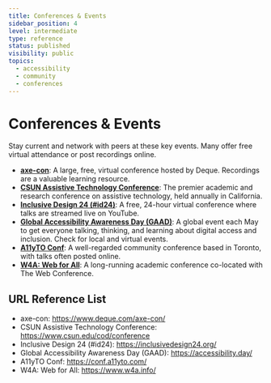 ```yaml
---
title: Conferences & Events
sidebar_position: 4
level: intermediate
type: reference
status: published
visibility: public
topics:
  - accessibility
  - community
  - conferences
---
```


# Conferences & Events

Stay current and network with peers at these key events. Many offer free virtual attendance or post recordings online.

- **[axe-con](https://www.deque.com/axe-con/)**: A large, free, virtual conference hosted by Deque. Recordings are a valuable learning resource.
- **[CSUN Assistive Technology Conference](https://www.csun.edu/cod/conference)**: The premier academic and research conference on assistive technology, held annually in California.
- **[Inclusive Design 24 (#id24)](https://inclusivedesign24.org/)**: A free, 24-hour virtual conference where talks are streamed live on YouTube.
- **[Global Accessibility Awareness Day (GAAD)](https://accessibility.day/)**: A global event each May to get everyone talking, thinking, and learning about digital access and inclusion. Check for local and virtual events.
- **[A11yTO Conf](https://conf.a11yto.com/)**: A well-regarded community conference based in Toronto, with talks often posted online.
- **[W4A: Web for All](https://www.w4a.info/)**: A long-running academic conference co-located with The Web Conference.

## URL Reference List
- axe-con: https://www.deque.com/axe-con/
- CSUN Assistive Technology Conference: https://www.csun.edu/cod/conference
- Inclusive Design 24 (#id24): https://inclusivedesign24.org/
- Global Accessibility Awareness Day (GAAD): https://accessibility.day/
- A11yTO Conf: https://conf.a11yto.com/
- W4A: Web for All: https://www.w4a.info/

